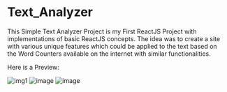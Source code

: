 # Text_Analyzer
This Simple Text Analyzer Project is my First ReactJS Project with implementations of basic ReactJS concepts.  The idea was to create a site with various unique features which could be applied to the text based on the Word Counters available on the internet with similar functionalities.



Here is a Preview:

![img1](https://user-images.githubusercontent.com/120776460/235617939-6d646055-ec16-41d6-a15f-3e1d534de522.png)
![image](https://user-images.githubusercontent.com/120776460/235618554-cf658add-c7c8-445b-b640-34daf6560927.png)
![image](https://user-images.githubusercontent.com/120776460/235618806-1279b3db-266b-450c-9236-e3fd731c3928.png)
